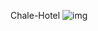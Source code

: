 ﻿ Chale-Hotel
![img](https://user-images.githubusercontent.com/101803953/214690871-f072668b-a3e9-4d92-be92-402d5f75a938.png)

